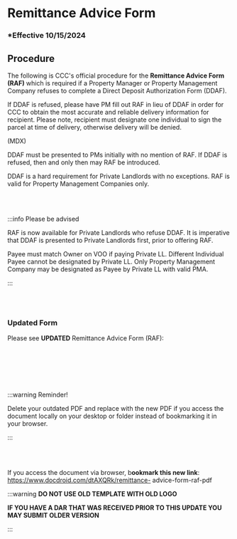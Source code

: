 # Remittance Advice Form

### \*Effective 10/15/2024

## Procedure

The following is CCC's official procedure for the **Remittance Advice Form (RAF)** which is required if a Property
Manager or Property Management Company refuses to complete a Direct Deposit Authorization Form (DDAF).

If DDAF is refused, please have PM fill out RAF in lieu of DDAF in order for CCC to obtain the most accurate and
reliable delivery information for recipient. Please note, recipient must designate one individual to sign the parcel at
time of delivery, otherwise delivery will be denied.

(MDX)

DDAF must be presented to PMs initially with no mention of RAF. If DDAF is refused, then and only then may RAF
be introduced.

DDAF is a hard requirement for Private Landlords with no exceptions. RAF is valid for Property Management
Companies only.

<br></br>

:::info Please be advised

RAF is now available for Private Landlords who refuse DDAF. It is imperative that DDAF is presented to Private
Landlords first, prior to offering RAF.

Payee must match Owner on VOO if paying Private LL. Different Individual Payee cannot be designated by Private
LL. Only Property Management Company may be designated as Payee by Private LL with valid PMA.

:::

<br></br>

### Updated Form

Please see **UPDATED** Remittance Advice Form (RAF):

<br></br>

<br></br>

:::warning Reminder!

Delete your outdated PDF and replace with the new PDF if you access the document locally on your
desktop or folder instead of bookmarking it in your browser.

:::

<br></br>

If you access the document via browser, b**ookmark this new link**: https://www.docdroid.com/dtAXQRk/remittance-
advice-form-raf-pdf

:::warning **DO NOT USE OLD TEMPLATE WITH OLD LOGO**

**IF YOU HAVE A DAR THAT WAS RECEIVED PRIOR TO THIS UPDATE YOU MAY SUBMIT OLDER VERSION**

:::
